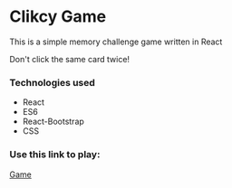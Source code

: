 

# Clikcy Game

This is a simple memory challenge game written in React

Don't click the same card twice!


### Technologies used
* React
* ES6
* React-Bootstrap
* CSS


### Use this link to play:
[Game](https://vivianuol.github.io/Clicky-game/)
